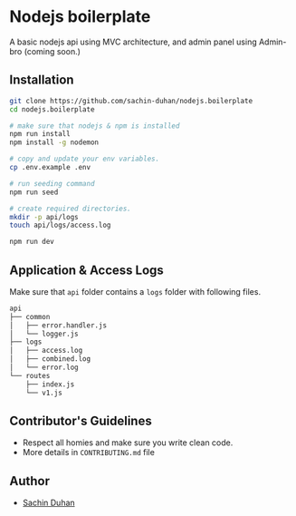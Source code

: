 # Nodejs boilerplate
A basic nodejs api using MVC architecture, and admin panel using Admin-bro (coming soon.)

## Installation
```bash
git clone https://github.com/sachin-duhan/nodejs.boilerplate
cd nodejs.boilerplate

# make sure that nodejs & npm is installed
npm run install
npm install -g nodemon

# copy and update your env variables.
cp .env.example .env

# run seeding command
npm run seed

# create required directories.
mkdir -p api/logs
touch api/logs/access.log

npm run dev
```

## Application & Access Logs
Make sure that `api` folder contains a `logs` folder with following files.

```bash
api
├── common
│   ├── error.handler.js
│   └── logger.js
├── logs
│   ├── access.log
│   ├── combined.log
│   └── error.log
└── routes
    ├── index.js
    └── v1.js
```

## Contributor's Guidelines
- Respect all homies and make sure you write clean code.
- More details in `CONTRIBUTING.md` file

## Author
- [Sachin Duhan](https://www.linkedin.com/in/sachin-duhan/) 
